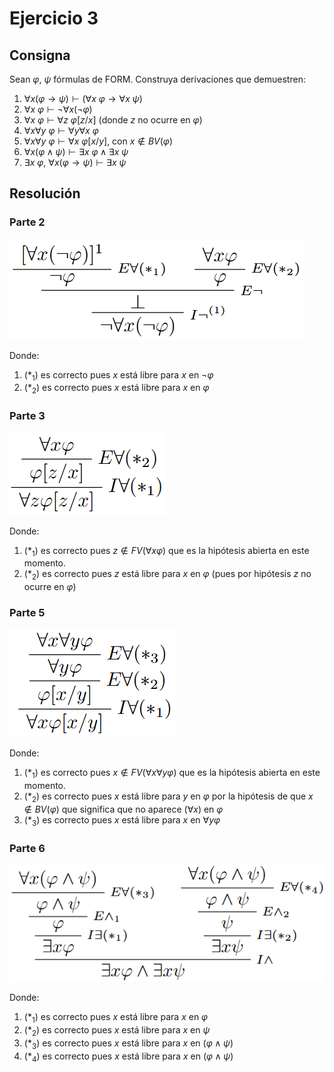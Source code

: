 # Ejercicio 3

## Consigna

Sean $\varphi$, $\psi$ fórmulas de $\text{FORM}$. Construya derivaciones que demuestren:

1. $\forall x(\varphi \rightarrow \psi) \vdash (\forall x\ \varphi \rightarrow \forall x\ \psi)$  
2. $\forall x\ \varphi \vdash \neg \forall x(\neg \varphi)$  
3. $\forall x\ \varphi \vdash \forall z\ \varphi[z/x]$ (donde $z$ no ocurre en $\varphi$)  
4. $\forall x \forall y\ \varphi \vdash \forall y \forall x\ \varphi$  
5. $\forall x \forall y\ \varphi \vdash \forall x\ \varphi[x/y]$, con $x \not\in BV(\varphi)$  
6. $\forall x(\varphi \land \psi) \vdash \exists x\ \varphi \land \exists x\ \psi$  
7. $\exists x\ \varphi,\ \forall x(\varphi \rightarrow \psi) \vdash \exists x\ \psi$

## Resolución

### Parte 2

![Figura 1](../images/ej3fig1.png)

Donde:

1. $(*_1)$ es correcto pues $x$ está libre para $x$ en $\neg\varphi$
2. $(*_2)$ es correcto pues $x$ está libre para $x$ en $\varphi$

### Parte 3

![Figura 2](../images/ej3fig2.png)

Donde:

1. $(*_1)$ es correcto pues $z\notin FV(\forall x\varphi)$ que es la hipótesis abierta en este momento.
2. $(*_2)$ es correcto pues $z$ está libre para $x$ en $\varphi$ (pues por hipótesis $z$ no ocurre en $\varphi$)

### Parte 5

![Figura 3](../images/ej3fig3.png)

Donde:

1. $(*_1)$ es correcto pues $x\notin FV(\forall x\forall y\varphi)$ que es la hipótesis abierta en este momento.
2. $(*_2)$ es correcto pues $x$ está libre para $y$ en $\varphi$ por la hipótesis de que $x\notin BV(\varphi)$ que significa que no aparece $(\forall x)$ en $\varphi$
3. $(*_3)$ es correcto pues $x$ está libre para $x$ en $\forall y\varphi$

### Parte 6

![Figura 4](../images/ej3fig4.png)

Donde:

1. $(*_1)$ es correcto pues $x$ está libre para $x$ en $\varphi$
2. $(*_2)$ es correcto pues $x$ está libre para $x$ en $\psi$
3. $(*_3)$ es correcto pues $x$ está libre para $x$ en $(\varphi\land\psi)$
4. $(*_4)$ es correcto pues $x$ está libre para $x$ en $(\varphi\land\psi)$
